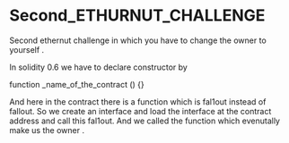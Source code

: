 # Second_ETHURNUT_CHALLENGE
Second ethernut challenge in which you have to change the owner to yourself .

In solidity 0.6 we have to declare constructor by 


function _name_of_the_contract () 
{}

And here in the contract there is a function which is fal1out instead of fallout.
So we create an interface and load the interface at the contract address and call this fal1out.
And we called the function which evenutally make us the owner .
